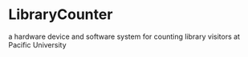 # LibraryCounter
a hardware device and software system for counting library visitors at Pacific University
